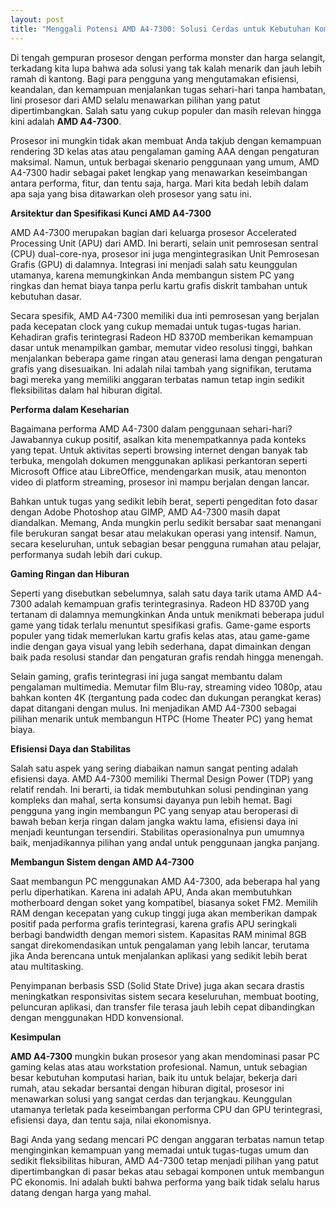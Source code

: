 ```yaml
---
layout: post
title: "Menggali Potensi AMD A4-7300: Solusi Cerdas untuk Kebutuhan Komputasi Harian"
---
```


Di tengah gempuran prosesor dengan performa monster dan harga selangit, terkadang kita lupa bahwa ada solusi yang tak kalah menarik dan jauh lebih ramah di kantong. Bagi para pengguna yang mengutamakan efisiensi, keandalan, dan kemampuan menjalankan tugas sehari-hari tanpa hambatan, lini prosesor dari AMD selalu menawarkan pilihan yang patut dipertimbangkan. Salah satu yang cukup populer dan masih relevan hingga kini adalah **AMD A4-7300**.

Prosesor ini mungkin tidak akan membuat Anda takjub dengan kemampuan rendering 3D kelas atas atau pengalaman gaming AAA dengan pengaturan maksimal. Namun, untuk berbagai skenario penggunaan yang umum, AMD A4-7300 hadir sebagai paket lengkap yang menawarkan keseimbangan antara performa, fitur, dan tentu saja, harga. Mari kita bedah lebih dalam apa saja yang bisa ditawarkan oleh prosesor yang satu ini.

**Arsitektur dan Spesifikasi Kunci AMD A4-7300**

AMD A4-7300 merupakan bagian dari keluarga prosesor Accelerated Processing Unit (APU) dari AMD. Ini berarti, selain unit pemrosesan sentral (CPU) dual-core-nya, prosesor ini juga mengintegrasikan Unit Pemrosesan Grafis (GPU) di dalamnya. Integrasi ini menjadi salah satu keunggulan utamanya, karena memungkinkan Anda membangun sistem PC yang ringkas dan hemat biaya tanpa perlu kartu grafis diskrit tambahan untuk kebutuhan dasar.

Secara spesifik, AMD A4-7300 memiliki dua inti pemrosesan yang berjalan pada kecepatan clock yang cukup memadai untuk tugas-tugas harian. Kehadiran grafis terintegrasi Radeon HD 8370D memberikan kemampuan dasar untuk menampilkan gambar, memutar video resolusi tinggi, bahkan menjalankan beberapa game ringan atau generasi lama dengan pengaturan grafis yang disesuaikan. Ini adalah nilai tambah yang signifikan, terutama bagi mereka yang memiliki anggaran terbatas namun tetap ingin sedikit fleksibilitas dalam hal hiburan digital.

**Performa dalam Keseharian**

Bagaimana performa AMD A4-7300 dalam penggunaan sehari-hari? Jawabannya cukup positif, asalkan kita menempatkannya pada konteks yang tepat. Untuk aktivitas seperti browsing internet dengan banyak tab terbuka, mengolah dokumen menggunakan aplikasi perkantoran seperti Microsoft Office atau LibreOffice, mendengarkan musik, atau menonton video di platform streaming, prosesor ini mampu berjalan dengan lancar.

Bahkan untuk tugas yang sedikit lebih berat, seperti pengeditan foto dasar dengan Adobe Photoshop atau GIMP, AMD A4-7300 masih dapat diandalkan. Memang, Anda mungkin perlu sedikit bersabar saat menangani file berukuran sangat besar atau melakukan operasi yang intensif. Namun, secara keseluruhan, untuk sebagian besar pengguna rumahan atau pelajar, performanya sudah lebih dari cukup.

**Gaming Ringan dan Hiburan**

Seperti yang disebutkan sebelumnya, salah satu daya tarik utama AMD A4-7300 adalah kemampuan grafis terintegrasinya. Radeon HD 8370D yang tertanam di dalamnya memungkinkan Anda untuk menikmati beberapa judul game yang tidak terlalu menuntut spesifikasi grafis. Game-game esports populer yang tidak memerlukan kartu grafis kelas atas, atau game-game indie dengan gaya visual yang lebih sederhana, dapat dimainkan dengan baik pada resolusi standar dan pengaturan grafis rendah hingga menengah.

Selain gaming, grafis terintegrasi ini juga sangat membantu dalam pengalaman multimedia. Memutar film Blu-ray, streaming video 1080p, atau bahkan konten 4K (tergantung pada codec dan dukungan perangkat keras) dapat ditangani dengan mulus. Ini menjadikan AMD A4-7300 sebagai pilihan menarik untuk membangun HTPC (Home Theater PC) yang hemat biaya.

**Efisiensi Daya dan Stabilitas**

Salah satu aspek yang sering diabaikan namun sangat penting adalah efisiensi daya. AMD A4-7300 memiliki Thermal Design Power (TDP) yang relatif rendah. Ini berarti, ia tidak membutuhkan solusi pendinginan yang kompleks dan mahal, serta konsumsi dayanya pun lebih hemat. Bagi pengguna yang ingin membangun PC yang senyap atau beroperasi di bawah beban kerja ringan dalam jangka waktu lama, efisiensi daya ini menjadi keuntungan tersendiri. Stabilitas operasionalnya pun umumnya baik, menjadikannya pilihan yang andal untuk penggunaan jangka panjang.

**Membangun Sistem dengan AMD A4-7300**

Saat membangun PC menggunakan AMD A4-7300, ada beberapa hal yang perlu diperhatikan. Karena ini adalah APU, Anda akan membutuhkan motherboard dengan soket yang kompatibel, biasanya soket FM2. Memilih RAM dengan kecepatan yang cukup tinggi juga akan memberikan dampak positif pada performa grafis terintegrasi, karena grafis APU seringkali berbagi bandwidth dengan memori sistem. Kapasitas RAM minimal 8GB sangat direkomendasikan untuk pengalaman yang lebih lancar, terutama jika Anda berencana untuk menjalankan aplikasi yang sedikit lebih berat atau multitasking.

Penyimpanan berbasis SSD (Solid State Drive) juga akan secara drastis meningkatkan responsivitas sistem secara keseluruhan, membuat booting, peluncuran aplikasi, dan transfer file terasa jauh lebih cepat dibandingkan dengan menggunakan HDD konvensional.

**Kesimpulan**

**AMD A4-7300** mungkin bukan prosesor yang akan mendominasi pasar PC gaming kelas atas atau workstation profesional. Namun, untuk sebagian besar kebutuhan komputasi harian, baik itu untuk belajar, bekerja dari rumah, atau sekadar bersantai dengan hiburan digital, prosesor ini menawarkan solusi yang sangat cerdas dan terjangkau. Keunggulan utamanya terletak pada keseimbangan performa CPU dan GPU terintegrasi, efisiensi daya, dan tentu saja, nilai ekonomisnya.

Bagi Anda yang sedang mencari PC dengan anggaran terbatas namun tetap menginginkan kemampuan yang memadai untuk tugas-tugas umum dan sedikit fleksibilitas hiburan, AMD A4-7300 tetap menjadi pilihan yang patut dipertimbangkan di pasar bekas atau sebagai komponen untuk membangun PC ekonomis. Ini adalah bukti bahwa performa yang baik tidak selalu harus datang dengan harga yang mahal.
